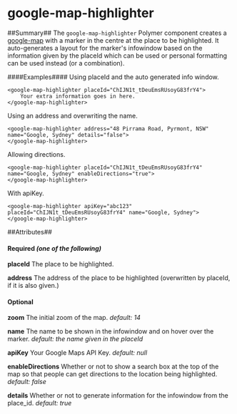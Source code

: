 google-map-highlighter
=====
##Summary##
The `google-map-highlighter` Polymer component creates a  [google-map](https://github.com/GoogleWebComponents/google-map) with a marker in the centre at the place to be highlighted.
It auto-generates a layout for the marker's infowindow based on the information given by the placeId which can be used or personal formatting can be used instead (or a combination).


####Examples####
Using placeId and the auto generated info window.
```
<google-map-highlighter placeId="ChIJN1t_tDeuEmsRUsoyG83frY4">
	Your extra information goes in here.
</google-map-highlighter>
```

Using an address and overwriting the name.
```
<google-map-highlighter address="48 Pirrama Road, Pyrmont, NSW" name="Google, Sydney" details="false">
</google-map-highlighter>
```

Allowing directions.
```
<google-map-highlighter placeId="ChIJN1t_tDeuEmsRUsoyG83frY4" name="Google, Sydney" enableDirections="true">
</google-map-highlighter>
```

With apiKey.
```
<google-map-highlighter apiKey="abc123" placeId="ChIJN1t_tDeuEmsRUsoyG83frY4" name="Google, Sydney">
</google-map-highlighter>
```
##Attributes##
#### Required *(one of the following)* ####

**placeId** The place to be highlighted.

**address** The address of the place to be highlighted (overwritten by placeId, if it is also given.)

#### Optional ####

**zoom**
  The initial zoom of the map.
  *default: 14*
  
**name**
  The name to be shown in the infowindow and on hover over the marker.
  *default: the name given in the placeId*
  
**apiKey**
  Your Google Maps API Key.
  *default: null*
  
**enableDirections**
  Whether or not to show a search box at the top of the map so that people can get directions to the location being highlighted.
  *default: false*
  
**details**
  Whether or not to generate information for the infowindow from the place_id.
  *default: true*

